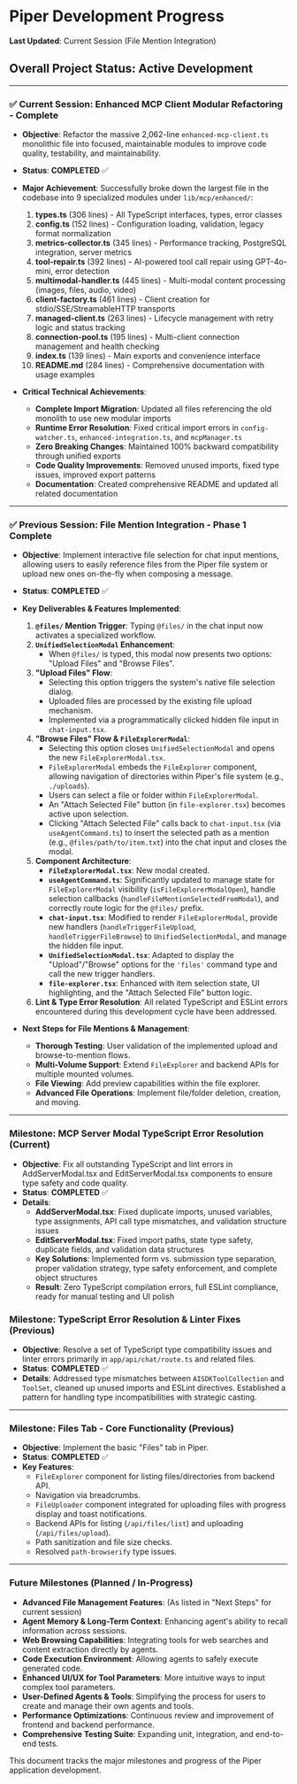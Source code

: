 # Piper Development Progress

**Last Updated**: Current Session (File Mention Integration)

## Overall Project Status: Active Development

---

### ✅ **Current Session: Enhanced MCP Client Modular Refactoring - Complete**

- **Objective**: Refactor the massive 2,062-line `enhanced-mcp-client.ts` monolithic file into focused, maintainable modules to improve code quality, testability, and maintainability.
- **Status**: **COMPLETED** ✅

- **Major Achievement**: Successfully broke down the largest file in the codebase into 9 specialized modules under `lib/mcp/enhanced/`:
    1. **types.ts** (306 lines) - All TypeScript interfaces, types, error classes
    2. **config.ts** (152 lines) - Configuration loading, validation, legacy format normalization  
    3. **metrics-collector.ts** (345 lines) - Performance tracking, PostgreSQL integration, server metrics
    4. **tool-repair.ts** (392 lines) - AI-powered tool call repair using GPT-4o-mini, error detection
    5. **multimodal-handler.ts** (445 lines) - Multi-modal content processing (images, files, audio, video)
    6. **client-factory.ts** (461 lines) - Client creation for stdio/SSE/StreamableHTTP transports
    7. **managed-client.ts** (263 lines) - Lifecycle management with retry logic and status tracking
    8. **connection-pool.ts** (195 lines) - Multi-client connection management and health checking
    9. **index.ts** (139 lines) - Main exports and convenience interface
    10. **README.md** (284 lines) - Comprehensive documentation with usage examples

- **Critical Technical Achievements**:
    - **Complete Import Migration**: Updated all files referencing the old monolith to use new modular imports
    - **Runtime Error Resolution**: Fixed critical import errors in `config-watcher.ts`, `enhanced-integration.ts`, and `mcpManager.ts`
    - **Zero Breaking Changes**: Maintained 100% backward compatibility through unified exports
    - **Code Quality Improvements**: Removed unused imports, fixed type issues, improved export patterns
    - **Documentation**: Created comprehensive README and updated all related documentation

---

### ✅ **Previous Session: File Mention Integration - Phase 1 Complete**

- **Objective**: Implement interactive file selection for chat input mentions, allowing users to easily reference files from the Piper file system or upload new ones on-the-fly when composing a message.
- **Status**: **COMPLETED** ✅

- **Key Deliverables & Features Implemented**:
    1.  **`@files/` Mention Trigger**: Typing `@files/` in the chat input now activates a specialized workflow.
    2.  **`UnifiedSelectionModal` Enhancement**: 
        - When `@files/` is typed, this modal now presents two options: "Upload Files" and "Browse Files".
    3.  **"Upload Files" Flow**: 
        - Selecting this option triggers the system's native file selection dialog.
        - Uploaded files are processed by the existing file upload mechanism.
        - Implemented via a programmatically clicked hidden file input in `chat-input.tsx`.
    4.  **"Browse Files" Flow & `FileExplorerModal`**: 
        - Selecting this option closes `UnifiedSelectionModal` and opens the new `FileExplorerModal.tsx`.
        - `FileExplorerModal` embeds the `FileExplorer` component, allowing navigation of directories within Piper's file system (e.g., `./uploads`).
        - Users can select a file or folder within `FileExplorerModal`.
        - An "Attach Selected File" button (in `file-explorer.tsx`) becomes active upon selection.
        - Clicking "Attach Selected File" calls back to `chat-input.tsx` (via `useAgentCommand.ts`) to insert the selected path as a mention (e.g., `@files/path/to/item.txt`) into the chat input and closes the modal.
    5.  **Component Architecture**: 
        - **`FileExplorerModal.tsx`**: New modal created.
        - **`useAgentCommand.ts`**: Significantly updated to manage state for `FileExplorerModal` visibility (`isFileExplorerModalOpen`), handle selection callbacks (`handleFileMentionSelectedFromModal`), and correctly route logic for the `@files/` prefix.
        - **`chat-input.tsx`**: Modified to render `FileExplorerModal`, provide new handlers (`handleTriggerFileUpload`, `handleTriggerFileBrowse`) to `UnifiedSelectionModal`, and manage the hidden file input.
        - **`UnifiedSelectionModal.tsx`**: Adapted to display the "Upload"/"Browse" options for the `'files'` command type and call the new trigger handlers.
        - **`file-explorer.tsx`**: Enhanced with item selection state, UI highlighting, and the "Attach Selected File" button logic.
    6.  **Lint & Type Error Resolution**: All related TypeScript and ESLint errors encountered during this development cycle have been addressed.

- **Next Steps for File Mentions & Management**:
    - **Thorough Testing**: User validation of the implemented upload and browse-to-mention flows.
    - **Multi-Volume Support**: Extend `FileExplorer` and backend APIs for multiple mounted volumes.
    - **File Viewing**: Add preview capabilities within the file explorer.
    - **Advanced File Operations**: Implement file/folder deletion, creation, and moving.

---

### Milestone: MCP Server Modal TypeScript Error Resolution (Current)
- **Objective**: Fix all outstanding TypeScript and lint errors in AddServerModal.tsx and EditServerModal.tsx components to ensure type safety and code quality.
- **Status**: **COMPLETED** ✅
- **Details**: 
  - **AddServerModal.tsx**: Fixed duplicate imports, unused variables, type assignments, API call type mismatches, and validation structure issues
  - **EditServerModal.tsx**: Fixed import paths, state type safety, duplicate fields, and validation data structures
  - **Key Solutions**: Implemented form vs. submission type separation, proper validation strategy, type safety enforcement, and complete object structures
  - **Result**: Zero TypeScript compilation errors, full ESLint compliance, ready for manual testing and UI polish

### Milestone: TypeScript Error Resolution & Linter Fixes (Previous)
- **Objective**: Resolve a set of TypeScript type compatibility issues and linter errors primarily in `app/api/chat/route.ts` and related files.
- **Status**: **COMPLETED** ✅
- **Details**: Addressed type mismatches between `AISDKToolCollection` and `ToolSet`, cleaned up unused imports and ESLint directives. Established a pattern for handling type incompatibilities with strategic casting.

---

### Milestone: Files Tab - Core Functionality (Previous)
- **Objective**: Implement the basic "Files" tab in Piper.
- **Status**: **COMPLETED** ✅
- **Key Features**: 
    - `FileExplorer` component for listing files/directories from backend API.
    - Navigation via breadcrumbs.
    - `FileUploader` component integrated for uploading files with progress display and toast notifications.
    - Backend APIs for listing (`/api/files/list`) and uploading (`/api/files/upload`).
    - Path sanitization and file size checks.
    - Resolved `path-browserify` type issues.

---

### Future Milestones (Planned / In-Progress)

- **Advanced File Management Features**: (As listed in "Next Steps" for current session)
- **Agent Memory & Long-Term Context**: Enhancing agent's ability to recall information across sessions.
- **Web Browsing Capabilities**: Integrating tools for web searches and content extraction directly by agents.
- **Code Execution Environment**: Allowing agents to safely execute generated code.
- **Enhanced UI/UX for Tool Parameters**: More intuitive ways to input complex tool parameters.
- **User-Defined Agents & Tools**: Simplifying the process for users to create and manage their own agents and tools.
- **Performance Optimizations**: Continuous review and improvement of frontend and backend performance.
- **Comprehensive Testing Suite**: Expanding unit, integration, and end-to-end tests.

This document tracks the major milestones and progress of the Piper application development.